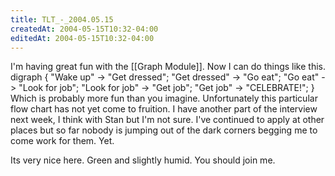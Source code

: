 ```yaml
---
title: TLT_-_2004.05.15
createdAt: 2004-05-15T10:32-04:00
editedAt: 2004-05-15T10:32-04:00
---
```


I'm having great fun with the [[Graph Module]]. Now I can do things like this.
<graph>
digraph {
  "Wake up" -> "Get dressed";
  "Get dressed" -> "Go eat";
  "Go eat" -> "Look for job";
  "Look for job" -> "Get job";
  "Get job" -> "CELEBRATE!";
}
</graph>
Which is probably more fun than you imagine. Unfortunately this particular flow chart has not yet come to fruition. I have another part of the interview next week, I think with Stan but I'm not sure. I've continued to apply at other places but so far nobody is jumping out of the dark corners begging me to come work for them. Yet.

Its very nice here. Green and slightly humid. You should join me.

